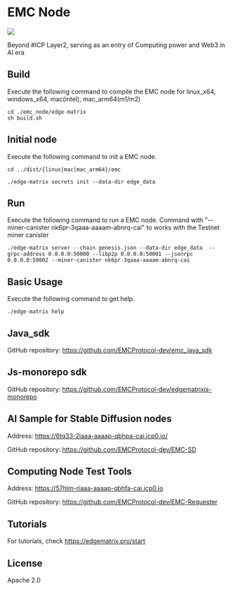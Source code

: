 # EMC Node

![](https://www.edgematrix.pro/requester/static/images/4c67f2b1e2.png)

Beyond #ICP Layer2, serving as an entry of Computing power and Web3 in AI era

## Build
Execute the following command to compile the EMC node for linux_x64, windows_x64, mac(intel), mac_arm64(m1/m2)

```shell
cd ./emc_node/edge-matrix
sh build.sh
```

## Initial node
Execute the following command to init a EMC node.

```shell
cd ../dist/{linux|mac|mac_arm64}/emc
```
```shell
./edge-matrix secrets init --data-dir edge_data 
```
## Run
Execute the following command to run a EMC node.
Command with "--miner-canister nk6pr-3qaaa-aaaam-abnrq-cai" to works with the Testnet miner canister
```shell
./edge-matrix server --chain genesis.json --data-dir edge_data  --grpc-address 0.0.0.0:50000 --libp2p 0.0.0.0:50001 --jsonrpc 0.0.0.0:50002 --miner-canister nk6pr-3qaaa-aaaam-abnrq-cai 
```

## Basic Usage
Execute the following command to get help.
```shell
./edge-matrix help
```

## Java_sdk
GitHub repository: https://github.com/EMCProtocol-dev/emc_java_sdk

## Js-monorepo sdk
GitHub repository: https://github.com/EMCProtocol-dev/edgematrixjs-monorepo

##  AI Sample for Stable Diffusion nodes
Address: https://6tq33-2iaaa-aaaap-qbhpa-cai.icp0.io/

GitHub repository: https://github.com/EMCProtocol-dev/EMC-SD

## Computing Node Test Tools
Address: https://57hlm-riaaa-aaaap-qbhfa-cai.icp0.io

GitHub repository: https://github.com/EMCProtocol-dev/EMC-Requester

## Tutorials
For tutorials, check https://edgematrix.pro/start

License
------
Apache 2.0
